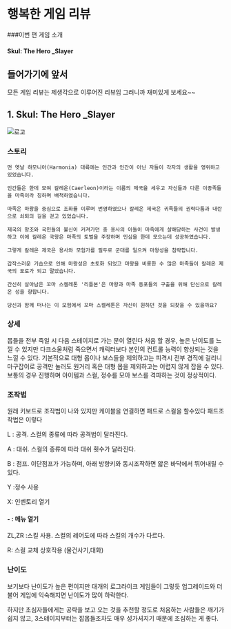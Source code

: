 #  행복한 게임 리뷰

###이번 편 게임 소개

#### Skul: The Hero _Slayer

<!--more-->
## 들어가기에 앞서 ##
모든 게임 리뷰는 제생각으로 이루어진 리뷰임 그러니까 재미있게 보세요~~ 


## 1. Skul: The Hero _Slayer

![로고](https://gnaud221.github.io/image/game-1.GIF )
### 스토리
~~~
먼 옛날 하모니아(Harmonia) 대륙에는 인간과 인간이 아닌 자들이 각자의 생활을 영위하고 있었습니다.  
  
인간들은 한데 모여 칼레온(Caerleon)이라는 이름의 제국을 세우고 자신들과 다른 이종족들을 마족이라 칭하며 배척하였습니다.  
  
마족은 마왕을 중심으로 조화를 이루며 번영하였으나 칼레온 제국은 귀족들의 권력다툼과 내란으로 쇠퇴의 길을 걷고 있었습니다.  
  
제국의 망조와 국민들의 불신이 커져가던 중 용사의 아들이 마족에게 살해당하는 사건이 발생하고 이에 칼레온 국왕은 마족의 토벌을 주장하며 민심을 한데 모으는데 성공하였습니다.  
  
그렇게 칼레온 제국은 용사와 모험가를 필두로 군대를 일으켜 마왕성을 침략합니다.  
  
갑작스러운 기습으로 인해 마왕성은 초토화 되었고 마왕을 비롯한 수 많은 마족들이 칼레온 제국의 포로가 되고 말았습니다.  
  
간신히 살아남은 꼬마 스켈레톤 '리틀본'은 마왕과 마족 동포들의 구출을 위해 단신으로 칼레온 성을 향합니다.  
  
당신과 함께 떠나는 이 모험에서 꼬마 스켈레톤은 자신이 원하던 것을 되찾을 수 있을까요?
~~~
### 상세
몹들을 전부 죽일 시 다음 스테이지로 가는 문이 열린다 처음 할 경우, 높은 난이도를 느낄 수 있지만 다크소울처럼 죽으면서 캐릭터보다 본인의 컨트롤 능력이 향상되는 것을 느낄 수 있다.
 기본적으로 대형 몹이나 보스들을 제외하고는 피격시 전부 경직에 걸리니 마구잡이로 공격만 눌러도 원거리 혹은 대형 몹을 제외하고는 어렵지 않게 잡을 수 있다. 보통의 경우 진행하며 아이템과 스컬, 정수를 모아 보스를 격파하는 것이 정상적이다.
### 조작법
원래 키보드로 조작법이 나와 있지만 케이블을 연결하면 패드로 스컬을 할수있다 패드조작법은 이렇다

L : 공격. 스컬의 종류에 따라 공격법이 달라진다. 

A : 대쉬. 스컬의 종류에 따라 대쉬 횟수가 달라진다. 

B : 점프. 이단점프가 가능하며, 아래 방향키와 동시조작하면 얇은 바닥에서 뛰어내릴 수 있다.

Y :정수 사용

X: 인벤토리 열기

#### - : 메뉴 열기


ZL,ZR :스킬 사용. 스컬의 레어도에 따라 스킬의 개수가 다르다.


R: 스컬 교체
상호작용 (물건사기,대화)
### 난이도
보기보다 난이도가 높은 편이지만 대개의 로그라이크 게임들이 그렇듯 업그레이드와 더불어 게임에 익숙해지면 난이도가 많이 하락한다. 
 
하지만 초심자들에게는 공략을 보고 오는 것을 추천할 정도로 처음하는 사람들은 깨기가 쉽지 않고, 3스테이지부터는 잡몹들조차도 매우 성가셔지기 때문에 조심하는 게 좋다.
